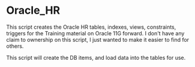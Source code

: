# Oracle_HR
This script creates the Oracle HR tables, indexes, views, constraints, triggers for the Training material on Oracle 11G forward.  I don't have any claim to ownership on this script, I just wanted to make it easier to find for others.  

This script will create the DB items, and load data into the tables for use.  
